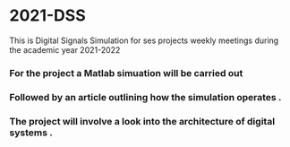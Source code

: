 # 2021-DSS
This is Digital Signals Simulation for ses projects weekly meetings during the academic year 2021-2022
### For the project a Matlab simuation will be carried out 
### Followed by an article outlining how the simulation operates .
### The project will involve a look into the architecture of digital systems .

